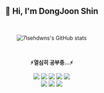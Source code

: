 <div align="center">
  <h2>👋 Hi, I'm DongJoon Shin</h2>
</div>
<br>

<div align="center">
  
![7lsehdwns's GitHub stats](https://github-readme-stats.vercel.app/api?username=7lsehdwns&show_icons=true&bg_color=00000000)
</div>
<br>

<div align="center"> 
  <p><strong>⚡열심히 공부중...⚡</strong></p>
  <img src="https://img.shields.io/badge/java-007396?style=for-the-badge&logo=conda-forge&logoColor=white"> 
  <img src="https://img.shields.io/badge/html5-E34F26?style=for-the-badge&logo=html5&logoColor=white"> 
  <img src="https://img.shields.io/badge/css-1572B6?style=for-the-badge&logo=css3&logoColor=white"> 
  <img src="https://img.shields.io/badge/javascript-F7DF1E?style=for-the-badge&logo=javascript&logoColor=white"> 
  <img src="https://img.shields.io/badge/jquery-0769AD?style=for-the-badge&logo=jquery&logoColor=white">
  <br>
  <img src="https://img.shields.io/badge/mysql-4479A1?style=for-the-badge&logo=mysql&logoColor=white"> 
  <img src="https://img.shields.io/badge/spring boot-6DB33F?style=for-the-badge&logo=spring boot&logoColor=white"> 
  <img src="https://img.shields.io/badge/eclipse ide-2C2255?style=for-the-badge&logo=eclipse ide&logoColor=white"> 
  
</div>
